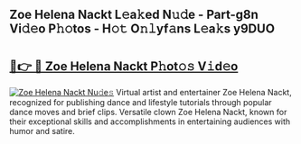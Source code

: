 ## Zoe Helena Nackt L𝚎a𝚔ed N𝚞𝚍e - Part-g8n Vi𝚍𝚎o P𝚑𝚘tos - H𝚘𝚝 O𝚗𝚕yf𝚊ns L𝚎a𝚔s y9DUO

# <h2><a href="http://kf13ct.oniu.top/?m=Zoe+Helena+Nackt">🔗👉 🔴 Zoe Helena Nackt P𝚑ot𝚘𝚜 V𝚒d𝚎o</a></h2>

[![Zoe Helena Nackt Nu𝚍e𝚜](https://i.imgur.com/0qMVB7G.gif)](http://kf13ct.oniu.top/?m=Zoe+Helena+Nackt)
Virtual artist and entertainer Zoe Helena Nackt, recognized for publishing dance and lifestyle tutorials through popular dance moves and brief clips. Versatile clown Zoe Helena Nackt, known for their exceptional skills and accomplishments in entertaining audiences with humor and satire.  
